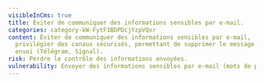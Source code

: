 ```yaml
---
visibleInCms: true
title: Éviter de communiquer des informations sensibles par e-mail.
categories: category-kW-FytF1BDPDcjYzpVQvr
content: Éviter de communiquer des informations sensibles par e-mail,
  privilégier des canaux sécurisés, permettant de supprimer le message après
  envoi (Télégram, Signal).
risk: Perdre le contrôle des informations envoyées.
vulnerability: Envoyer des informations sensibles par e-mail (mots de passe etc.).
---
```

